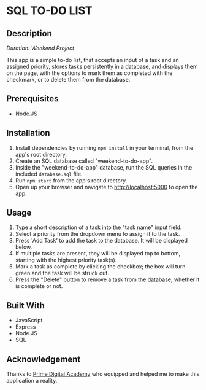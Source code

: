 # SQL TO-DO LIST

## Description

_Duration: Weekend Project_

This app is a simple to-do list, that accepts an input of a task and an assigned priority, stores tasks persistently in a database, and displays them on the page, with the options to mark them as completed with the checkmark, or to delete them from the database.

## Prerequisites

- Node.JS

## Installation

1. Install dependencies by running `npm install` in your terminal, from the app's root directory.
2. Create an SQL database called "weekend-to-do-app".
3. Inside the "weekend-to-do-app" database, run the SQL queries in the included `database.sql` file.
4. Run `npm start` from the app's root directory.
5. Open up your browser and navigate to [http://localhost:5000](http://localhost:5000) to open the app.

## Usage

1. Type a short description of a task into the "task name" input field.
2. Select a priority from the dropdown menu to assign it to the task.
3. Press 'Add Task' to add the task to the database. It will be displayed below.
4. If multiple tasks are present, they will be displayed top to bottom, starting with the highest priority task(s).
5. Mark a task as complete by clicking the checkbox; the box will turn green and the task will be struck out.
6. Press the "Delete" button to remove a task from the database, whether it is complete or not.


## Built With

- JavaScript
- Express
- Node.JS
- SQL

## Acknowledgement
Thanks to [Prime Digital Academy](www.primeacademy.io) who equipped and helped me to make this application a reality.